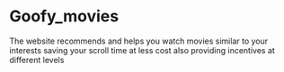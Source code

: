 # Goofy_movies
The website recommends and helps you watch movies similar to your interests saving your scroll time at less cost also providing incentives at different levels
